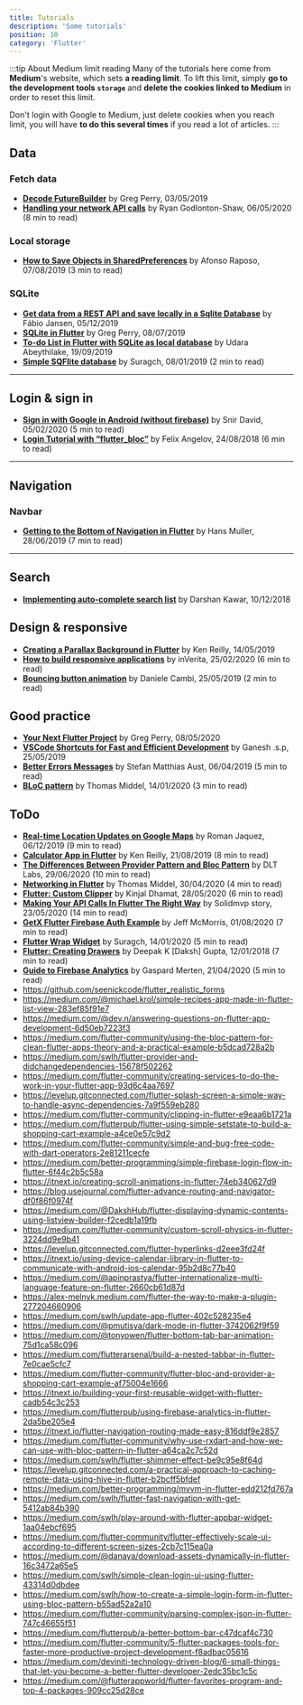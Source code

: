 ```yaml
---
title: Tutorials
description: 'Some tutorials'
position: 10
category: 'Flutter'
---
```


:::tip About Medium limit reading
Many of the tutorials here come from **Medium**'s website, which sets **a reading limit**. To lift this limit, simply **go to the development tools `storage`** and **delete the cookies linked to Medium** in order to reset this limit.

Don't login with Google to Medium, just delete cookies when you reach limit, you will have **to do this several times** if you read a lot of articles.
:::

## Data

### Fetch data

- [**Decode FutureBuilder**](https://medium.com/@greg.perry/decode-futurebuilder-bc1a5e6507d4) by Greg Perry, 03/05/2019
- [**Handling your network API calls**](https://itnext.io/flutter-handling-your-network-api-calls-like-a-legend-using-provider-8c652c0530e3) by Ryan Godlonton-Shaw, 06/05/2020 (8 min to read)

### Local storage

- [**How to Save Objects in SharedPreferences**](https://medium.com/better-programming/flutter-how-to-save-objects-in-sharedpreferences-b7880d0ee2e4) by Afonso Raposo, 07/08/2019 (3 min to read)

### SQLite

- [**Get data from a REST API and save locally in a Sqlite Database**](https://medium.com/swlh/flutter-get-data-from-a-rest-api-and-save-locally-in-a-sqlite-database-9a9de5867939) by Fábio Jansen, 05/12/2019
- [**SQLite in Flutter**](https://medium.com/@greg.perry/sqlite-database-in-flutter-2ef1ef87e5af) by Greg Perry, 08/07/2019
- [**To-do List in Flutter with SQLite as local database**](https://medium.com/@abeythilakeudara3/to-do-list-in-flutter-with-sqlite-as-local-database-8b26ba2b060e) by Udara Abeythilake, 19/09/2019
- [**Simple SQFlite database**](https://suragch.medium.com/simple-sqflite-database-example-in-flutter-e56a5aaa3f91) by Suragch, 08/01/2019 (2 min to read)

---

## Login & sign in

- [**Sign in with Google in Android (without firebase)**](https://medium.com/flutter-community/flutter-sign-in-with-google-in-android-without-firebase-a91b977d166f) by Snir David, 05/02/2020 (5 min to read)
- [**Login Tutorial with “flutter_bloc”**](https://medium.com/flutter-community/flutter-login-tutorial-with-flutter-bloc-ea606ef701ad) by Felix Angelov, 24/08/2018 (6 min to read)

---

## Navigation

### Navbar

- [**Getting to the Bottom of Navigation in Flutter**](https://medium.com/flutter/getting-to-the-bottom-of-navigation-in-flutter-b3e440b9386) by Hans Muller, 28/06/2019 (7 min to read)

---

## Search

- [**Implementing auto-complete search list**](https://medium.com/flutter-community/implementing-auto-complete-search-list-a8dd192bd5f6) by Darshan Kawar, 10/12/2018

## Design & responsive

- [**Creating a Parallax Background in Flutter**](https://itnext.io/creating-a-parallax-background-in-flutter-5e8b5f4bb837) by Ken Reilly, 14/05/2019
- [**How to build responsive applications**](https://medium.com/better-programming/how-to-build-responsive-apps-with-flutter-widgets-review-b22c6dec6904) by inVerita, 25/02/2020 (6 min to read)
- [**Bouncing button animation**](https://medium.com/flutter-community/flutter-bouncing-button-animation-ece660e19c91) by Daniele Cambi, 25/05/2019 (2 min to read)

## Good practice

- [**Your Next Flutter Project**](https://medium.com/follow-flutter/your-next-mvc-flutter-project-1fabe2069b01) by Greg Perry, 08/05/2020
- [**VSCode Shortcuts for Fast and Efficient Development**](https://medium.com/flutter-community/flutter-visual-studio-code-shortcuts-for-fast-and-efficient-development-7235bc6c3b7d) by Ganesh .s.p, 25/05/2019
- [**Better Errors Messages**](https://medium.com/icnh/better-errors-messages-for-flutter-a21c53982a99) by Stefan Matthias Aust, 06/04/2019 (5 min to read)
- [**BLoC pattern**](https://itnext.io/bloc-pattern-building-blocs-for-flutter-81a17410b09) by Thomas Middel, 14/01/2020 (3 min to read)

## ToDo

- [**Real-time Location Updates on Google Maps**](https://medium.com/flutter-community/implement-real-time-location-updates-on-google-maps-in-flutter-235c8a09173e) by Roman Jaquez, 06/12/2019 (9 min to read)
- [**Calculator App in Flutter**](https://itnext.io/building-a-calculator-app-in-flutter-824254704fe6) by Ken Reilly, 21/08/2019 (8 min to read)
- [**The Differences Between Provider Pattern and Bloc Pattern**](https://medium.com/swlh/the-differences-between-provider-pattern-and-bloc-pattern-fc93dc523672) by DLT Labs, 29/06/2020 (10 min to read)
- [**Networking in Flutter**](https://itnext.io/networking-in-flutter-quick-guide-c491819a64f0) by Thomas Middel, 30/04/2020 (4 min to read)
- [**Flutter: Custom Clipper**](https://medium.com/flutter-community/flutter-custom-clipper-28c6d380fdd6) by Kinjal Dhamat, 28/05/2020 (6 min to read)
- [**Making Your API Calls In Flutter The Right Way**](https://medium.com/solidmvp-africa/making-your-api-calls-in-flutter-the-right-way-f0a03e35b4b1) by Solidmvp story, 23/05/2020 (14 min to read)
- [**GetX Flutter Firebase Auth Example**](https://medium.com/@jeffmcmorris/getx-flutter-firebase-auth-example-b383c1dd1de2) by Jeff McMorris, 01/08/2020 (7 min to read)
- [**Flutter Wrap Widget**](https://medium.com/flutter-community/flutter-wrap-widget-e1ee0b005b16) by Suragch, 14/01/2020 (5 min to read)
- [**Flutter: Creating Drawers**](https://proandroiddev.com/flutter-creating-drawers-e31414f7d71a) by Deepak K [Daksh] Gupta, 12/01/2018 (7 min to read)
- [**Guide to Firebase Analytics**](https://medium.com/flutter-community/the-flutter-guide-to-firebase-analytics-9b99c6e27a6) by Gaspard Merten, 21/04/2020 (5 min to read)
- <https://github.com/seenickcode/flutter_realistic_forms>
- <https://medium.com/@michael.krol/simple-recipes-app-made-in-flutter-list-view-283ef85f91e7>
- <https://medium.com/@dev.n/answering-questions-on-flutter-app-development-6d50eb7223f3>
- <https://medium.com/flutter-community/using-the-bloc-pattern-for-clean-flutter-apps-theory-and-a-practical-example-b5dcad728a2b>
- <https://medium.com/swlh/flutter-provider-and-didchangedependencies-15678f502262>
- <https://medium.com/flutter-community/creating-services-to-do-the-work-in-your-flutter-app-93d6c4aa7697>
- <https://levelup.gitconnected.com/flutter-splash-screen-a-simple-way-to-handle-async-dependencies-7a9f559eb280>
- <https://medium.com/flutter-community/clipping-in-flutter-e9eaa6b1721a>
- <https://medium.com/flutterpub/flutter-using-simple-setstate-to-build-a-shopping-cart-example-a4ce0e57c9d2>
- <https://medium.com/flutter-community/simple-and-bug-free-code-with-dart-operators-2e81211cecfe>
- <https://medium.com/better-programming/simple-firebase-login-flow-in-flutter-6f44c2b5c58a>
- <https://itnext.io/creating-scroll-animations-in-flutter-74eb340627d9>
- <https://blog.usejournal.com/flutter-advance-routing-and-navigator-df0f86f0974f>
- <https://medium.com/@DakshHub/flutter-displaying-dynamic-contents-using-listview-builder-f2cedb1a19fb>
- <https://medium.com/flutter-community/custom-scroll-physics-in-flutter-3224dd9e9b41>
- <https://levelup.gitconnected.com/flutter-hyperlinks-d2eee3fd24f>
- <https://itnext.io/using-device-calendar-library-in-flutter-to-communicate-with-android-ios-calendar-95b2d8c77b40>
- <https://medium.com/@apinprastya/flutter-internationalize-multi-language-feature-on-flutter-2660cb61d87d>
- <https://alex-melnyk.medium.com/flutter-the-way-to-make-a-plugin-277204660906>
- <https://medium.com/swlh/update-app-flutter-402c528235e4>
- <https://medium.com/@pmutisya/dark-mode-in-flutter-3742062f9f59>
- <https://medium.com/@tonyowen/flutter-bottom-tab-bar-animation-75d1ca58c096>
- <https://medium.com/flutterarsenal/build-a-nested-tabbar-in-flutter-7e0cae5cfc7>
- <https://medium.com/flutter-community/flutter-bloc-and-provider-a-shopping-cart-example-af75004e1666>
- <https://itnext.io/building-your-first-reusable-widget-with-flutter-cadb54c3c253>
- <https://medium.com/flutterpub/using-firebase-analytics-in-flutter-2da5be205e4>
- <https://itnext.io/flutter-navigation-routing-made-easy-816ddf9e2857>
- <https://medium.com/flutter-community/why-use-rxdart-and-how-we-can-use-with-bloc-pattern-in-flutter-a64ca2c7c52d>
- <https://medium.com/swlh/flutter-shimmer-effect-be9c95e8f64d>
- <https://levelup.gitconnected.com/a-practical-approach-to-caching-remote-data-using-hive-in-flutter-b2bcff5bfdef>
- <https://medium.com/better-programming/mvvm-in-flutter-edd212fd767a>
- <https://medium.com/swlh/flutter-fast-navigation-with-get-5412ab84b390>
- <https://medium.com/swlh/play-around-with-flutter-appbar-widget-1aa04ebcf695>
- <https://medium.com/flutter-community/flutter-effectively-scale-ui-according-to-different-screen-sizes-2cb7c115ea0a>
- <https://medium.com/@danaya/download-assets-dynamically-in-flutter-16c3472a65e5>
- <https://medium.com/swlh/simple-clean-login-ui-using-flutter-43314d0dbdee>
- <https://medium.com/swlh/how-to-create-a-simple-login-form-in-flutter-using-bloc-pattern-b55ad52a2a10>
- <https://medium.com/flutter-community/parsing-complex-json-in-flutter-747c46655f51>
- <https://medium.com/flutterpub/a-better-bottom-bar-c47dcaf4c730>
- <https://medium.com/flutter-community/5-flutter-packages-tools-for-faster-more-productive-project-development-f8adbac05616>
- <https://medium.com/deviniti-technology-driven-blog/6-small-things-that-let-you-become-a-better-flutter-developer-2edc35bc1c5c>
- <https://medium.com/@flutterappworld/flutter-favorites-program-and-top-4-packages-909cc25d28ce>
